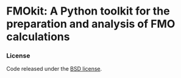 # FMOkit: A Python toolkit for the preparation and analysis of FMO calculations

### License

Code released under the [BSD license](LICENSE).